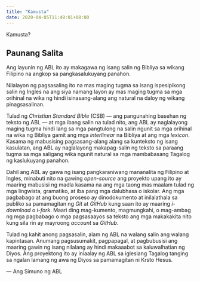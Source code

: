 ```yaml
---
title: "Kamusta"
date: 2020-04-05T11:49:01+08:00
---
```


Kamusta?

## Paunang Salita

Ang layunin ng ABL ito ay makagawa ng isang salin ng Bibliya sa wikang Filipino na angkop sa pangkasalukuyang panahon.

Nilalayon ng pagsasaling ito na mas maging tugma sa isang ispesipikong salin ng Ingles na ang siya namang layon ay mas maging tugma sa mga orihinal na wika ng hindi isinasang-alang ang natural na daloy ng wikang pinagsasalinan.

Tulad ng _Christian Standard Bible_ (CSB) — ang pangunahing basehan ng teksto ng ABL — at mga ibang salin na tulad nito, ang ABL ay naglalayong maging tugma hindi lang sa mga pangtulong na salin ngunit sa mga orihinal na wika ng Bibliya gamit ang mga _interlinear_ na Bibliya at ang mga _lexicon_. Kasama ng mabusising pagsasang-alang alang sa kunteksto ng isang kasulatan, ang ABL ay naglalayong makapag-salin ng teksto sa paraang tugma sa mga saligang wika ngunit natural sa mga mambabasang Tagalog ng kaslukuyang panahon.

Dahil ang ABL ay gawa ng isang pangkaraniwang mananalita ng Filipino at Ingles, minabuti nito na gawing _open-source_ ang proyekto upang ito ay maaring mabusisi ng madla kasama na ang mga taong mas maalam tulad ng mga lingwista, gramatiko, at iba pang mga dalubhasa o iskolar. Ang mga pagbabago at ang buong proseso ay dinodokumento at inilalathala sa publiko sa pamamagitan ng _Git_ at _GitHub_ kung saan ito ay maaring _i-download_ o _i-fork_. Maari ding mag-kumento, magmungkahi, o mag-ambag ng mga pagbabago o mga pagsasaayos sa teksto ang mga makakakita nito kung sila rin ay mayroong _account_ sa _GitHub_.

Tulad ng kahit anong pagsasalin, alam ng ABL na walang salin ang walang kapintasan. Anumang pagsusumakit, pagpapagal, at pagbubusisi ang maaring gawin ng isang nilalang ay hindi makaaabot sa kaluwalhatian ng Diyos. Ang proyektong ito ay iniaalay ng ABL sa iglesiang Tagalog tanging sa ngalan lamang ng awa ng Diyos sa pamamagitan ni Krsto Hesus.

— Ang Simuno ng ABL
